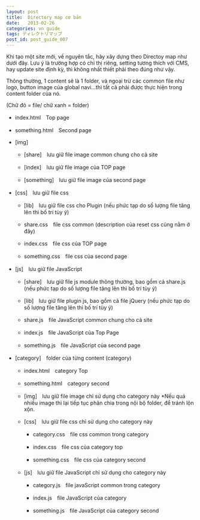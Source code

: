 ```yaml
---
layout: post
title:  Directory map cơ bản
date:   2013-02-26
categories: vn guide
tags: ディレクトリマップ
post_id: post_guide_007
---
```

Khi tạo một site mới, về nguyên tắc, hãy xây dựng theo Directoy map như dưới đây. Lưu ý là trường hợp có chỉ thị riêng, setting tương thích với CMS, hay update site định kỳ, thì không nhất thiết phải theo đúng như vậy.

Thông thường, 1 content sẽ là 1 folder, và ngoại trừ các common file như logo, button image của global navi…thì tất cả phải được thực hiện trong content folder của nó.

(Chữ đỏ = file/ chữ xanh = folder)

<div>
  <ul>
    <li>
      <p><span class="file">index.html</span>　Top page</p>
    </li>
    <li>
      <p><span class="file">something.html</span>　Second page</p>
    </li>
    <li>
      <p><span class="folder">[img]</span></p>
      <ul>
        <li>
          <p><span class="folder">[share]</span>　lưu giữ file image common chung cho cả site</p>
        </li>
        <li>
          <p><span class="folder">[index]</span>　lưu giữ file image của TOP page</p>
        </li>
        <li>
          <p><span class="folder">[something]</span>　lưu giữ file image của second page</p>
        </li>
      </ul>
    </li>
    <li>
      <p><span class="folder">[css]</span>　lưu giữ file css</p>
      <ul>
        <li>
          <p><span class="folder">[lib]</span>　lưu giữ file css cho Plugin (nếu phức tạp do số lượng file tăng lên thì bố trí tùy ý)</p>
        </li>
        <li>
          <p><span class="file">share.css</span>　file css common (description của reset css cũng nằm ở đây)</p>
        </li>
        <li>
          <p><span class="file">index.css</span>　file css của TOP page</p>
        </li>
        <li>
          <p><span class="file">something.css</span>　file css của second page</p>
        </li>
      </ul>
    </li>
    <li>
      <p><span class="folder">[js]</span>　lưu giữ file JavaScript</p>
      <ul>
        <li>
          <p><span class="folder">[share]</span>　lưu giữ file js module thông thường, bao gồm cả share.js (nếu phức tạp do số lượng file tăng lên thì bố trí tùy ý)</p>
        </li>
        <li>
          <p><span class="folder">[lib]</span>　lưu giữ file plugin js, bao gồm cả file jQuery (nếu phức tạp do số lượng file tăng lên thì bố trí tùy ý)</p>
        </li>
        <li>
          <p><span class="file">share.js</span>　file JavaScript common chung cho cả site</p>
        </li>
        <li>
          <p><span class="file">index.js</span>　file JavaScript của Top Page</p>
        </li>
        <li>
          <p><span class="file">something.js</span>　file JavaScript của second page</p>
        </li>
      </ul>
    </li>
    <li>
      <p><span class="folder">[category]</span>　folder của từng content (category)</p>
      <ul>
        <li>
          <p><span class="file">index.html</span>　category Top</p>
        </li>
        <li>
          <p><span class="file">something.html</span>　category second</p>
        </li>
        <li>
          <p><span class="folder">[img]</span>　lưu giữ file image chỉ sử dụng cho category này *Nếu quá nhiều image thì lại tiếp tục phân chia trong nội bộ folder, để tránh lộn xộn.</p>
        </li>
        <li>
          <p><span class="folder">[css]</span>　lưu giữ file css chỉ sử dụng cho category này</p>
          <ul>
            <li>
              <p><span class="file">category.css</span>　file css common trong category</p>
            </li>
            <li>
              <p><span class="file">index.css</span>　file css của category top</p>
            </li>
            <li>
              <p><span class="file">something.css</span>　file css của category second</p>
            </li>
          </ul>
        </li>
        <li>
          <p><span class="folder">[js]</span>　lưu giữ file JavaScript chỉ sử dụng cho category này</p>
          <ul>
            <li>
              <p><span class="file">category.js</span>　file javaScript common trong category</p>
            </li>
            <li>
              <p><span class="file">index.js</span>　file JavaScript của category</p>
            </li>
            <li>
              <p><span class="file">something.js</span>　file JavaScript của category second</p>
            </li>
          </ul>
        </li>
      </ul>
    </li>
  </ul>
</div>
